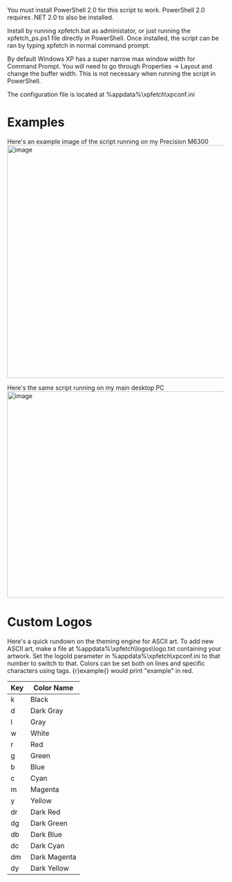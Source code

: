 You must install PowerShell 2.0 for this script to work. PowerShell 2.0 requires .NET 2.0 to also be installed.

Install by running xpfetch.bat as administator, or just running the xpfetch_ps.ps1 file directly in PowerShell. Once installed, the script can be ran by typing xpfetch in normal command prompt.

By default Windows XP has a super narrow max window width for Command Prompt. You will need to go through Properties -> Layout and change the buffer width. This is not necessary when running the script in PowerShell.

The configuration file is located at %appdata%\xpfetch\xpconf.ini

# Examples
Here's an example image of the script running on my Precision M6300
<img width="1060" height="538" alt="image" src="https://github.com/user-attachments/assets/203a0a36-e2e6-44cd-8d3a-4cb93dfc4014" />


Here's the same script running on my main desktop PC
<img width="960" height="477" alt="image" src="https://github.com/user-attachments/assets/86d245ae-0c8f-4953-90a1-5eab894ad50c" />


# Custom Logos
Here's a quick rundown on the theming engine for ASCII art. To add new ASCII art,  make a file at %appdata%\xpfetch\logos\logo<number>.txt containing your artwork. Set the logoId parameter in %appdata%\xpfetch\xpconf.ini to that number to switch to that. Colors can be set both on lines and specific characters using tags. {r}example{} would print "example"  in red. 

| Key  | Color Name    |
|------|--------------|
| k    | Black         | 
| d    | Dark Gray     |
| l    | Gray          | 
| w    | White         | 
| r    | Red           | 
| g    | Green         | 
| b    | Blue          | 
| c    | Cyan          | 
| m    | Magenta       |
| y    | Yellow        | 
| dr   | Dark Red      | 
| dg   | Dark Green    | 
| db   | Dark Blue     |
| dc   | Dark Cyan     |
| dm   | Dark Magenta  |
| dy   | Dark Yellow   |
